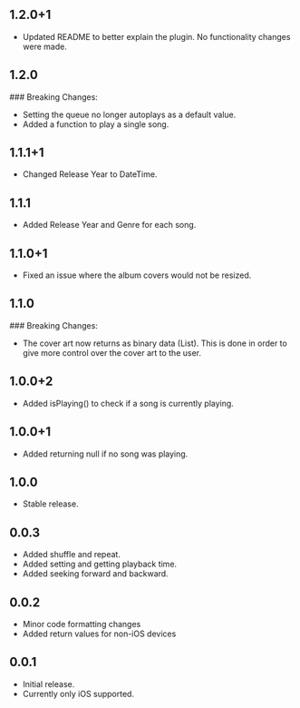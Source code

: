 ## 1.2.0+1

* Updated README to better explain the plugin. No functionality changes were made.

## 1.2.0

### Breaking Changes:

* Setting the queue no longer autoplays as a default value.
* Added a function to play a single song.

## 1.1.1+1

* Changed Release Year to DateTime.

## 1.1.1

* Added Release Year and Genre for each song.

## 1.1.0+1

* Fixed an issue where the album covers would not be resized.

## 1.1.0

### Breaking Changes:

* The cover art now returns as binary data (List<int>). This is done in order to give more control over the cover art to the user.

## 1.0.0+2

* Added isPlaying() to check if a song is currently playing.

## 1.0.0+1

* Added returning null if no song was playing.

## 1.0.0

* Stable release.

## 0.0.3

* Added shuffle and repeat.
* Added setting and getting playback time.
* Added seeking forward and backward.

## 0.0.2

* Minor code formatting changes
* Added return values for non-iOS devices

## 0.0.1

* Initial release. 
* Currently only iOS supported.
